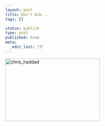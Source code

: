 ```yaml
--- 
layout: post
title: Don't Ask...
tags: []

status: publish
type: post
published: true
meta: 
  _edit_last: "2"
---
```

<a href="http://brethorsting.com/blog/wp-content/uploads/2009/07/chris_haddad.jpg"><img src="http://brethorsting.com/blog/wp-content/uploads/2009/07/chris_haddad-300x199.jpg" alt="chris_haddad" title="chris_haddad" width="300" height="199" class="alignnone size-medium wp-image-1277" /></a>
